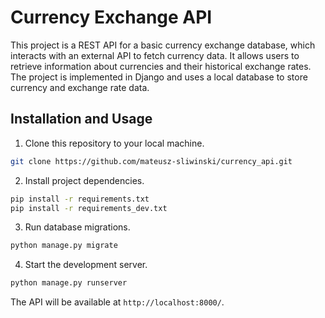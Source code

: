 # Currency Exchange API

This project is a REST API for a basic currency exchange database, which interacts with an external API to fetch
currency data.
It allows users to retrieve information about currencies and their historical exchange rates.
The project is implemented in Django and uses a local database to store currency and exchange rate data.

## Installation and Usage

1. Clone this repository to your local machine.

```bash
git clone https://github.com/mateusz-sliwinski/currency_api.git
```

2. Install project dependencies.

```bash
pip install -r requirements.txt
pip install -r requirements_dev.txt
```

3. Run database migrations.

```bash
python manage.py migrate
```

4. Start the development server.

```bash
python manage.py runserver
```

The API will be available at `http://localhost:8000/`.
